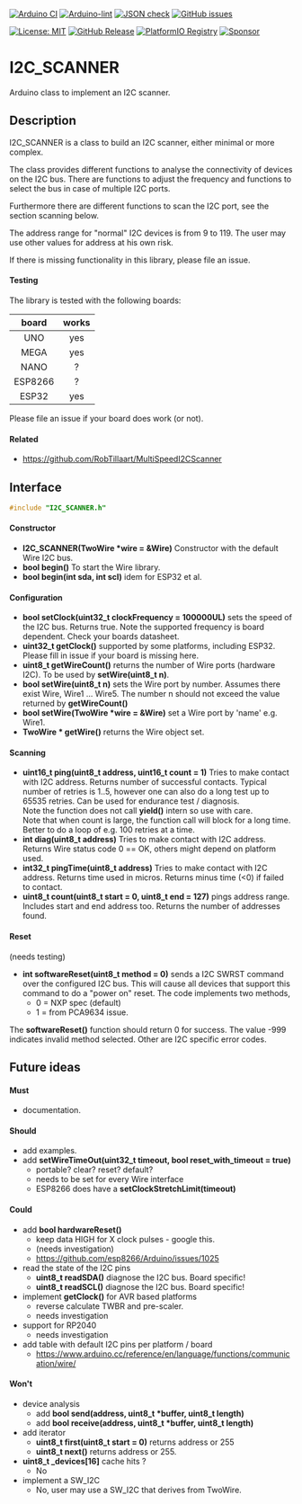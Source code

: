 
[![Arduino CI](https://github.com/RobTillaart/I2C_SCANNER/workflows/Arduino%20CI/badge.svg)](https://github.com/marketplace/actions/arduino_ci)
[![Arduino-lint](https://github.com/RobTillaart/I2C_SCANNER/actions/workflows/arduino-lint.yml/badge.svg)](https://github.com/RobTillaart/I2C_SCANNER/actions/workflows/arduino-lint.yml)
[![JSON check](https://github.com/RobTillaart/I2C_SCANNER/actions/workflows/jsoncheck.yml/badge.svg)](https://github.com/RobTillaart/I2C_SCANNER/actions/workflows/jsoncheck.yml)
[![GitHub issues](https://img.shields.io/github/issues/RobTillaart/I2C_SCANNER.svg)](https://github.com/RobTillaart/I2C_SCANNER/issues)

[![License: MIT](https://img.shields.io/badge/License-MIT-green.svg)](https://github.com/RobTillaart/I2C_SCANNER/blob/master/LICENSE)
[![GitHub Release](https://img.shields.io/github/release/RobTillaart/I2C_SCANNER.svg?maxAge=3600)](https://github.com/RobTillaart/I2C_SCANNER/releases)
[![PlatformIO Registry](https://badges.registry.platformio.org/packages/robtillaart/library/I2C_SCANNER.svg)](https://registry.platformio.org/libraries/robtillaart/I2C_SCANNER)
[![Sponsor](https://img.shields.io/badge/Sponsor_with-PayPal-green.svg)](https://paypal.me/robtillaart/EUR)



# I2C_SCANNER

Arduino class to implement an I2C scanner.


## Description

I2C_SCANNER is a class to build an I2C scanner, either minimal or more complex.

The class provides different functions to analyse the connectivity of devices
on the I2C bus. There are functions to adjust the frequency and functions to 
select the bus in case of multiple I2C ports. 

Furthermore there are different functions to scan the I2C port, 
see the section scanning below.

The address range for "normal" I2C devices is from 9 to 119. 
The user may use other values for address at his own risk. 

If there is missing functionality in this library, please file an issue.


#### Testing

The library is tested with the following boards:

|   board   |  works  |
|:---------:|:-------:|
|  UNO      |   yes   |
|  MEGA     |   yes   |
|  NANO     |    ?    |
|  ESP8266  |    ?    |
|  ESP32    |   yes   |

Please file an issue if your board does work (or not).


#### Related

- https://github.com/RobTillaart/MultiSpeedI2CScanner


## Interface

```cpp
#include "I2C_SCANNER.h"
```

#### Constructor

- **I2C_SCANNER(TwoWire \*wire = &Wire)** Constructor with the default Wire I2C bus.
- **bool begin()** To start the Wire library.
- **bool begin(int sda, int scl)** idem for ESP32 et al.


#### Configuration

- **bool setClock(uint32_t clockFrequency = 100000UL)** sets the speed of the I2C bus.
Returns true.
Note the supported frequency is board dependent. Check your boards datasheet.
- **uint32_t getClock()** supported by some platforms, including ESP32.
Please fill in issue if your board is missing here.
- **uint8_t getWireCount()** returns the number of Wire ports (hardware I2C).
To be used by **setWire(uint8_t n)**.
- **bool setWire(uint8_t n)** sets the Wire port by number.
Assumes there exist Wire, Wire1 ... Wire5.
The number n should not exceed the value returned by **getWireCount()**
- **bool setWire(TwoWire \*wire = &Wire)** set a Wire port by 'name' e.g. Wire1.
- **TwoWire \* getWire()** returns the Wire object set.


#### Scanning

- **uint16_t ping(uint8_t address, uint16_t count = 1)** Tries to make contact with I2C address.
Returns number of successful contacts.
Typical number of retries is 1..5, however one can also do a long test up to 65535 retries.
Can be used for endurance test / diagnosis.  
Note the function does not call **yield()** intern so use with care.  
Note that when count is large, the function call will block for a long time. 
Better to do a loop of e.g. 100 retries at a time. 
- **int diag(uint8_t address)** Tries to make contact with I2C address.
Returns Wire status code 0 == OK, others might depend on platform used.
- **int32_t pingTime(uint8_t address)** Tries to make contact with I2C address.
Returns time used in micros. Returns minus time (<0) if failed to contact.
- **uint8_t count(uint8_t start = 0, uint8_t end = 127)** pings address range.
Includes start and end address too. Returns the number of addresses found.


#### Reset

(needs testing)

- **int softwareReset(uint8_t method = 0)** sends a I2C SWRST command over the configured I2C bus.
This will cause all devices that support this command to do a "power on" reset.
The code implements two methods, 
  - 0 = NXP spec (default)
  - 1 = from PCA9634 issue.

The **softwareReset()** function should return 0 for success. 
The value -999 indicates invalid method selected.
Other are I2C specific error codes.


## Future ideas

#### Must

- documentation.

#### Should

- add examples.
- add **setWireTimeOut(uint32_t timeout, bool reset_with_timeout = true)**
  - portable? clear? reset? default?
  - needs to be set for every Wire interface
  - ESP8266 does have a **setClockStretchLimit(timeout)**

#### Could

- add **bool hardwareReset()** 
  - keep data HIGH for X clock pulses - google this.
  - (needs investigation)
  - https://github.com/esp8266/Arduino/issues/1025
- read the state of the I2C pins
  - **uint8_t readSDA()** diagnose the I2C bus. Board specific!
  - **uint8_t readSCL()** diagnose the I2C bus. Board specific!
- implement **getClock()** for AVR based platforms
  - reverse calculate TWBR and pre-scaler.
  - needs investigation
- support for RP2040
  - needs investigation
- add table with default I2C pins per platform / board
  - https://www.arduino.cc/reference/en/language/functions/communication/wire/


#### Won't

- device analysis
  - add **bool send(address, uint8_t \*buffer, uint8_t length)**
  - add **bool receive(address, uint8_t \*buffer, uint8_t length)**
- add iterator 
  - **uint8_t first(uint8_t start = 0)** returns address or 255
  - **uint8_t next()** returns address or 255.
- **uint8_t \_devices[16]** cache hits ?
  - No
- implement a SW_I2C
  - No, user may use a SW_I2C that derives from TwoWire.